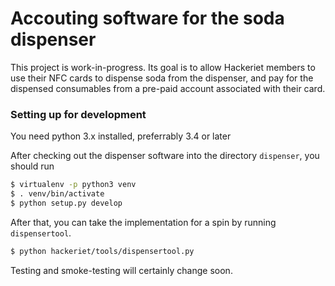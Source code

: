 
# Accouting software for the soda dispenser

This project is work-in-progress. Its goal is to allow Hackeriet members to use their NFC cards to dispense soda from the dispenser, and pay for the dispensed consumables from a pre-paid account associated with their card.

### Setting up for development

You need python 3.x installed, preferrably 3.4 or later

After checking out the dispenser software into the directory `dispenser`, you should run
```sh
$ virtualenv -p python3 venv
$ . venv/bin/activate
$ python setup.py develop
```

After that, you can take the implementation for a spin by running `dispensertool`.
```sh
$ python hackeriet/tools/dispensertool.py
```

Testing and smoke-testing will certainly change soon.

